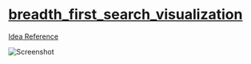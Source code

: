 # [breadth_first_search_visualization](https://github.com/iqbal-53.github.io/breadth_first_search_visualization/)

[Idea Reference](https://www.youtube.com/watch?v=akZ8JJ4gGLs&t=644s)

![Screenshot](https://user-images.githubusercontent.com/69947442/130901830-86f3e641-74d1-4166-b9a7-a452b1275052.png)
